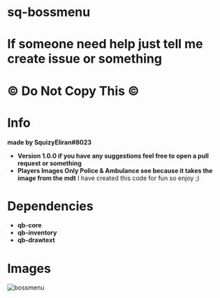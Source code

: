 # sq-bossmenu
# If someone need help just tell me create issue or something
# © Do Not Copy This ©
# Info
**made by SquizyEliran#8023**
- **Version 1.0.0 if you have any suggestions feel free to open a pull request or something**
- **Players Images Only Police & Ambulance see because it takes the image from the mdt**
I have created this code for fun so enjoy ;)
# Dependencies
- **qb-core**
- **qb-inventory**
- **qb-drawtext**
# Images

![bossmenu](https://i.gyazo.com/3825a545d3bdd0a6b9fa808c1d272a6d.jpg)
